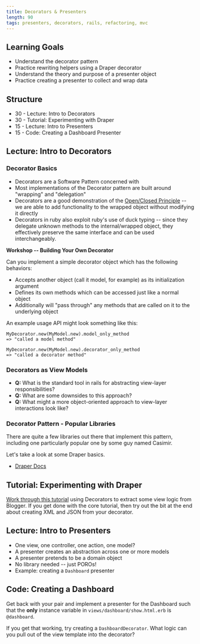 ```yaml
---
title: Decorators & Presenters
length: 90
tags: presenters, decorators, rails, refactoring, mvc
---
```


## Learning Goals

* Understand the decorator pattern
* Practice rewriting helpers using a Draper decorator
* Understand the theory and purpose of a presenter object
* Practice creating a presenter to collect and wrap data

## Structure

* 30 - Lecture: Intro to Decorators
* 30 - Tutorial: Experimenting with Draper
* 15 - Lecture: Intro to Presenters
* 15 - Code: Creating a Dashboard Presenter

## Lecture: Intro to Decorators

### Decorator Basics

* Decorators are a Software Pattern concerned with
* Most implementations of the Decorator pattern are built around
  "wrapping" and "delegation"
* Decorators are a good demonstration of
  the [Open/Closed Principle](https://en.wikipedia.org/wiki/Open/closed_principle) --
  we are able to add functionality to the wrapped object without
  modifying it directly
* Decorators in ruby also exploit ruby's use of duck typing -- since
  they delegate unknown methods to the internal/wrapped object, they
  effectively preserve the same interface and can be used
  interchangeably.

__Workshop -- Building Your Own Decorator__

Can you implement a simple decorator object which has the following
behaviors:

* Accepts another object (call it model, for example) as its
  initialization argument
* Defines its own methods which can be accessed just like a normal
  object
* Additionally will "pass through" any methods that are called on it
  to the underlying object

An example usage API might look something like this:

```
MyDecorator.new(MyModel.new).model_only_method
=> "called a model method"

MyDecorator.new(MyModel.new).decorator_only_method
=> "called a decorator method"
```

### Decorators as View Models

* __Q:__ What is the standard tool in rails for abstracting view-layer
  responsibilities?
* __Q:__ What are some downsides to this approach?
* __Q:__ What might a more object-oriented approach to view-layer
  interactions look like?

### Decorator Pattern - Popular Libraries

There are quite a few libraries out there that implement this pattern,
including one particularly popular one by some guy named Casimir.

Let's take a look at some Draper basics.

* [Draper Docs](https://github.com/drapergem/draper)

## Tutorial: Experimenting with Draper

[Work through this tutorial](http://tutorials.jumpstartlab.com/topics/decorators.html)
using Decorators to extract some view logic from Blogger.
If you get done with the core tutorial, then try out the bit at the end about
creating XML and JSON from your decorator.

## Lecture: Intro to Presenters

* One view, one controller, one action, one model?
* A presenter creates an abstraction across one or more models
* A presenter pretends to be a domain object
* No library needed -- just POROs!
* Example: creating a `Dashboard` presenter

## Code: Creating a Dashboard

Get back with your pair and implement a presenter for the Dashboard such
that the **only** instance variable in `views/dashboard/show.html.erb` is
`@dashboard`.

If you get that working, try creating a `DashboardDecorator`. What logic can
you pull out of the view template into the decorator?
